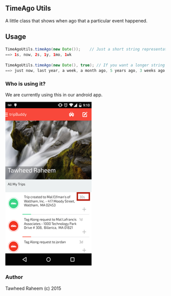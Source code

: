 ## TimeAgo Utils
A little class that shows when ago that a particular event happened.

## Usage
```java
TimeAgoUtils.timeAgo(new Date());    // Just a short string representation
==> 1s, now, 2s, 1y, 1mo, 1wk

TimeAgoUtils.timeAgo(new Date(), true); // If you want a longer string
==> just now, last year, a week, a month ago, 5 years ago, 3 weeks ago
```

### Who is using it?
We are currently using this in our android app.

![image](img.png)

### Author
Tawheed Raheem (c) 2015